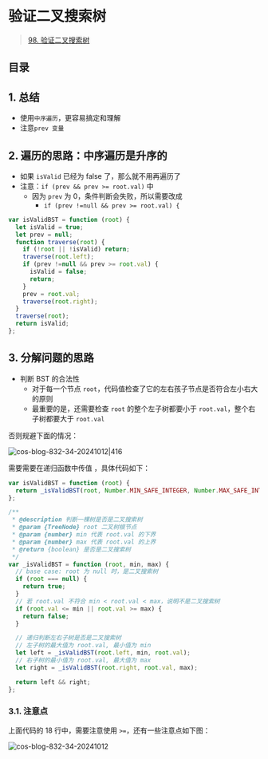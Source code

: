 
# 验证二叉搜索树


> [98. 验证二叉搜索树](https://leetcode.cn/problems/validate-binary-search-tree/)


## 目录
<!-- toc -->
 ## 1. 总结 

- 使用`中序遍历`，更容易搞定和理解
- 注意`prev 变量`

## 2. 遍历的思路：中序遍历是升序的

- 如果 `isValid` 已经为 false 了，那么就不用再遍历了
- 注意：`if (prev && prev >= root.val)` 中
	- 因为 `prev` 为 0，条件判断会失败，所以需要改成 
		- `if (prev !=null && prev >= root.val) {`

```javascript hl:5
var isValidBST = function (root) {
  let isValid = true;
  let prev = null;
  function traverse(root) {
    if (!root || !isValid) return;
    traverse(root.left);
    if (prev !=null && prev >= root.val) {
      isValid = false;
      return;
    }
    prev = root.val;
    traverse(root.right);
  }
  traverse(root);
  return isValid;
};
```

## 3. 分解问题的思路

- 判断 BST 的合法性
	- 对于每一个节点 `root`，代码值检查了它的左右孩子节点是否符合左小右大的原则
	- 最重要的是，还需要检查 `root` 的整个左子树都要小于 `root.val`，整个右子树都要大于 `root.val`

否则规避下面的情况：

![cos-blog-832-34-20241012|416](https://blog-1310531898.cos.ap-beijing.myqcloud.com/832-34-20241012/Pasted%20image%2020240908120714.png)


需要需要在递归函数中传值 ，具体代码如下：

```javascript hl:18
var isValidBST = function (root) {
  return _isValidBST(root, Number.MIN_SAFE_INTEGER, Number.MAX_SAFE_INTEGER);
};

/**
 * @description 判断一棵树是否是二叉搜索树
 * @param {TreeNode} root 二叉树根节点
 * @param {number} min 代表 root.val 的下界
 * @param {number} max 代表 root.val 的上界
 * @return {boolean} 是否是二叉搜索树
 */
var _isValidBST = function (root, min, max) {
  // base case: root 为 null 时，是二叉搜索树
  if (root === null) {
    return true;
  }
  // 若 root.val 不符合 min < root.val < max，说明不是二叉搜索树
  if (root.val <= min || root.val >= max) {
    return false;
  }

  // 递归判断左右子树是否是二叉搜索树
  // 左子树的最大值为 root.val, 最小值为 min
  let left = _isValidBST(root.left, min, root.val);
  // 右子树的最小值为 root.val, 最大值为 max
  let right = _isValidBST(root.right, root.val, max);

  return left && right;
};

```

### 3.1. 注意点

上面代码的 18 行中，需要注意使用 `>=`，还有一些注意点如下图：

![cos-blog-832-34-20241012](https://blog-1310531898.cos.ap-beijing.myqcloud.com/832-34-20241012/Pasted%20image%2020240908122150.png)


